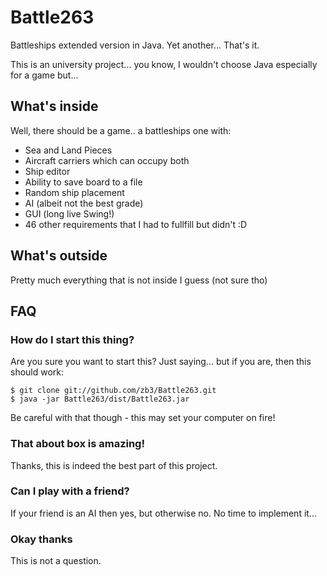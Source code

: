 # Battle263

Battleships extended version in Java. Yet another... That's it.

This is an university project... you know, I wouldn't choose Java especially for a game but...


## What's inside

Well, there should be a game.. a battleships one with:
* Sea and Land Pieces
* Aircraft carriers which can occupy both
* Ship editor
* Ability to save board to a file
* Random ship placement
* AI (albeit not the best grade)
* GUI (long live Swing!)
* 46 other requirements that I had to fullfill but didn't :D

## What's outside

Pretty much everything that is not inside I guess (not sure tho)

## FAQ

### How do I start this thing?
Are you sure you want to start this? Just saying... but if you are, then this should work:
```
$ git clone git://github.com/zb3/Battle263.git
$ java -jar Battle263/dist/Battle263.jar
```
Be careful with that though - this may set your computer on fire!

### That about box is amazing!
Thanks, this is indeed the best part of this project.

### Can I play with a friend?
If your friend is an AI then yes, but otherwise no. No time to implement it...

### Okay thanks
This is not a question.

